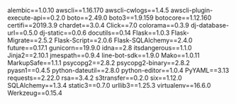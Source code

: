 alembic==1.0.10
awscli==1.16.170
awscli-cwlogs==1.4.5
awscli-plugin-execute-api==0.2.0
boto==2.49.0
boto3==1.9.159
botocore==1.12.160
certifi==2019.3.9
chardet==3.0.4
Click==7.0
colorama==0.3.9
dj-database-url==0.5.0
dj-static==0.0.6
docutils==0.14
Flask==1.0.3
Flask-Migrate==2.5.2
Flask-Script==2.0.6
Flask-SQLAlchemy==2.4.0
future==0.17.1
gunicorn==19.9.0
idna==2.8
itsdangerous==1.1.0
Jinja2==2.10.1
jmespath==0.9.4
line-bot-sdk==1.9.0
Mako==1.0.11
MarkupSafe==1.1.1
psycopg2==2.8.2
psycopg2-binary==2.8.2
pyasn1==0.4.5
python-dateutil==2.8.0
python-editor==1.0.4
PyYAML==3.13
requests==2.22.0
rsa==3.4.2
s3transfer==0.2.0
six==1.12.0
SQLAlchemy==1.3.4
static3==0.7.0
urllib3==1.25.3
virtualenv==16.6.0
Werkzeug==0.15.4
